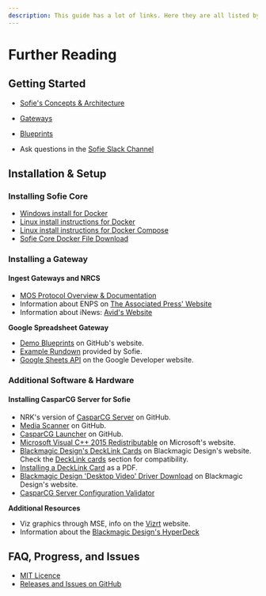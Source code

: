```yaml
---
description: This guide has a lot of links. Here they are all listed by section.
---
```


# Further Reading

## Getting Started

- [Sofie's Concepts & Architecture](concepts-and-architecture.md)
- [Gateways](concepts-and-architecture.md#gateways)
- [Blueprints](concepts-and-architecture.md#blueprints)

- Ask questions in the [Sofie Slack Channel](https://sofietv.slack.com/join/shared_invite/zt-2bfz8l9lw-azLeDB55cvN2wvMgqL1alA#/shared-invite/email)

## Installation & Setup

### Installing Sofie&nbsp;Core

- [Windows install for Docker](https://hub.docker.com/editions/community/docker-ce-desktop-windows)
- [Linux install instructions for Docker](https://docs.docker.com/install/linux/docker-ce/ubuntu/)
- [Linux install instructions for Docker Compose](https://www.digitalocean.com/community/tutorials/how-to-install-docker-compose-on-ubuntu-18-04)
- [Sofie&nbsp;Core Docker File Download](https://firebasestorage.googleapis.com/v0/b/gitbook-28427.appspot.com/o/assets%2F-LWRCgfY_-kYo9iX6UNy%2F-Lo5eWjgoVlRRDeFzLuO%2F-Lo5fLSSyM1eO6OXScew%2Fdocker-compose.yaml?alt=media&token=fc2fbe79-365c-4817-b270-e507c6a6e3c6)

### Installing a Gateway

#### Ingest Gateways and NRCS

- [MOS Protocol Overview & Documentation](http://mosprotocol.com/)
- Information about ENPS on [The Associated Press' Website](https://www.ap.org/enps/support)
- Information about iNews: [Avid's Website](https://www.avid.com/products/inews/how-to-buy)

**Google Spreadsheet Gateway**

- [Demo Blueprints](https://github.com/SuperFlyTV/sofie-demo-blueprints/releases) on GitHub's website.
- [Example Rundown](https://docs.google.com/spreadsheets/d/1iyegRv5MxYYtlVu8uEEMkBYXsLL-71PAMrNW0ZfWRUw/edit?usp=sharing) provided by Sofie.
- [Google Sheets API](https://console.developers.google.com/apis/library/sheets.googleapis.com?) on the Google Developer website.

### Additional Software & Hardware

#### Installing CasparCG&nbsp;Server for Sofie

- NRK's version of [CasparCG&nbsp;Server](https://github.com/nrkno/sofie-casparcg-server/releases) on GitHub.
- [Media Scanner](https://github.com/nrkno/sofie-casparcg-launcher/releases) on GitHub.
- [CasparCG Launcher](https://github.com/nrkno/sofie-casparcg-launcher) on GitHub.
- [Microsoft Visual C++ 2015 Redistributable](https://www.microsoft.com/en-us/download/details.aspx?id=52685) on Microsoft's website.
- [Blackmagic Design's DeckLink Cards](https://www.blackmagicdesign.com/products/decklink/models) on Blackmagic Design's website. Check the [DeckLink cards](installation/installing-connections-and-additional-hardware/casparcg-server-installation.md#decklink-cards) section for compatibility.
- [Installing a DeckLink Card](https://documents.blackmagicdesign.com/UserManuals/DesktopVideoManual.pdf) as a PDF.
- [Blackmagic Design 'Desktop Video' Driver Download](https://www.blackmagicdesign.com/support/family/capture-and-playback) on Blackmagic Design's website.
- [CasparCG&nbsp;Server Configuration Validator](https://casparcg.net/validator/)

**Additional Resources**

- Viz graphics through MSE, info on the [Vizrt](https://www.vizrt.com/) website.
- Information about the [Blackmagic Design's HyperDeck](https://www.blackmagicdesign.com/products/hyperdeckstudio)

## FAQ, Progress, and Issues

- [MIT Licence](https://opensource.org/licenses/MIT)
- [Releases and Issues on GitHub](https://github.com/nrkno/Sofie-TV-automation/issues?utf8=%E2%9C%93&q=is%3Aissue+label%3ARelease)

